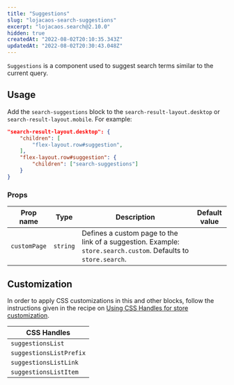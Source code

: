 ```yaml
---
title: "Suggestions"
slug: "lojacaos-search-suggestions"
excerpt: "lojacaos.search@2.10.0"
hidden: true
createdAt: "2022-08-02T20:10:35.343Z"
updatedAt: "2022-08-02T20:30:43.048Z"
---
```

`Suggestions` is a component used to suggest search terms similar to the current query.

## Usage

Add the `search-suggestions` block to the `search-result-layout.desktop` or `search-result-layout.mobile`. For example:

```json
"search-result-layout.desktop": {
    "children": [
        "flex-layout.row#suggestion",
    ],
    "flex-layout.row#suggestion": {
        "children": ["search-suggestions"]
    }
}
```

### Props

| Prop name    | Type     | Description                                                                                                    | Default value |
| ------------ | -------- | -------------------------------------------------------------------------------------------------------------- | ------------- |
| `customPage` | `string` | Defines a custom page to the link of a suggestion. Example: `store.search.custom`. Defaults to `store.search`. |               |

## Customization

In order to apply CSS customizations in this and other blocks, follow the instructions given in the recipe on [Using CSS Handles for store customization](https://vtex.io/docs/recipes/style/using-css-handles-for-store-customization).

| CSS Handles             |
| ----------------------- |
| `suggestionsList`       |
| `suggestionsListPrefix` |
| `suggestionsListLink`   |
| `suggestionsListItem`   |